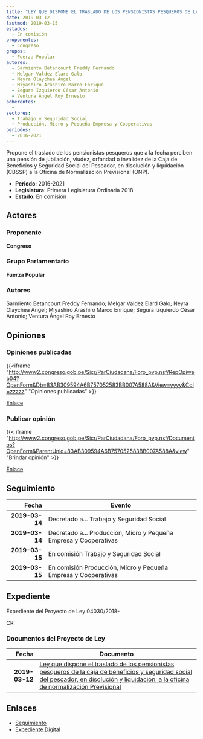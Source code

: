 ```yaml
---
title: "LEY QUE DISPONE EL TRASLADO DE LOS PENSIONISTAS PESQUEROS DE LA CAJA DE BENEFICIOS Y SEGURIDAD SOCIAL DEL PESCADOR, EN DISOLUCIÓN Y LIQUIDACIÓN, A LA OFICINA DE NORMALIZACIÓN PREVISIONAL"
date: 2019-03-12
lastmod: 2019-03-15
estados: 
  - En comisión
proponentes: 
  - Congreso
grupos: 
  - Fuerza Popular
autores: 
  - Sarmiento Betancourt Freddy Fernando
  - Melgar Valdez Elard Galo
  - Neyra Olaychea Angel
  - Miyashiro Arashiro Marco Enrique
  - Segura Izquierdo César Antonio
  - Ventura Ángel Roy Ernesto
adherentes: 
  - 
sectores: 
  - Trabajo y Seguridad Social
  - Producción, Micro y Pequeña Empresa y Cooperativas
periodos: 
  - 2016-2021
---
```


Propone el traslado de los pensionistas pesqueros que a la fecha perciben una pensión de jubilación, viudez, orfandad o invalidez de la Caja de Beneficios y Seguridad Social del Pescador, en disolución y liquidación (CBSSP) a la Oficina de Normalización Previsional (ONP).

- **Periodo**: 2016-2021
- **Legislatura**: Primera Legislatura Ordinaria 2018
- **Estado**: En comisión

## Actores

### Proponente

**Congreso**

### Grupo Parlamentario

**Fuerza Popular**

### Autores

Sarmiento Betancourt Freddy Fernando; Melgar Valdez Elard Galo; Neyra Olaychea Angel; Miyashiro Arashiro Marco Enrique; Segura Izquierdo César Antonio; Ventura Ángel Roy Ernesto


## Opiniones

### Opiniones publicadas

{{<iframe "http://www2.congreso.gob.pe/Sicr/ParCiudadana/Foro_pvp.nsf/RepOpiweb04?OpenForm&Db=83AB309594A6B757052583BB007A588A&View=yyyy&Col=zzzzz" "Opiniones publicadas" >}}

[Enlace](http://www2.congreso.gob.pe/Sicr/ParCiudadana/Foro_pvp.nsf/RepOpiweb04?OpenForm&Db=83AB309594A6B757052583BB007A588A&View=yyyy&Col=zzzzz)
### Publicar opinión

{{< iframe "http://www2.congreso.gob.pe/Sicr/ParCiudadana/Foro_pvp.nsf/Documentos?OpenForm&ParentUnid=83AB309594A6B757052583BB007A588A&view" "Brindar opinión" >}}

[Enlace](http://www2.congreso.gob.pe/Sicr/ParCiudadana/Foro_pvp.nsf/Documentos?OpenForm&ParentUnid=83AB309594A6B757052583BB007A588A&view)

## Seguimiento

| Fecha | Evento |
|------:|--------|
| **2019-03-14** | Decretado a... Trabajo y Seguridad Social|
| **2019-03-14** | Decretado a... Producción, Micro y Pequeña Empresa y Cooperativas|
| **2019-03-15** | En comisión Trabajo y Seguridad Social|
| **2019-03-15** | En comisión Producción, Micro y Pequeña Empresa y Cooperativas|


## Expediente

Expediente del Proyecto de Ley 04030/2018-

CR


### Documentos del Proyecto de Ley

| Fecha | Documento |
|------:|--------|
| **2019-03-12** | [Ley que dispone el traslado de los pensionistas pesqueros de la caja de beneficios y seguridad social del pescador, en disolución y liquidación, a la oficina de normalización Previsional](http://www.leyes.congreso.gob.pe/Documentos/2016_2021/Proyectos_de_Ley_y_de_Resoluciones_Legislativas/PL0403020190312.pdf) |

## Enlaces 

- [Seguimiento](http://www2.congreso.gob.pe/Sicr/TraDocEstProc/CLProLey2016.nsf/f7fff46988ca05b1052578e100829cc7/5b42eacf2ed4bb76052583bb00804ff0?OpenDocument)
- [Expediente Digital](http://www2.congreso.gob.pe/Sicr/TraDocEstProc/CLProLey2016.nsf/f7fff46988ca05b1052578e100829cc7/5b42eacf2ed4bb76052583bb00804ff0?OpenDocument&Click=05257FB7005EB655.eb71d0cf91d8294e05256cdf006b5706/$Body/0.1C6C)
